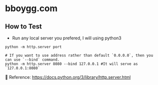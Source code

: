 # bboygg.com

## How to Test 


- Run any local server you prefered, I will using python3 

```shell
python -m http.server port

# If you want to use address rather than default `0.0.0.0`, then you can use `--bind` command.
python -m http.server 8080 --bind 127.0.0.1 #It will serve as `127.0.0.1:8080`
```

:link: Reference: https://docs.python.org/3/library/http.server.html